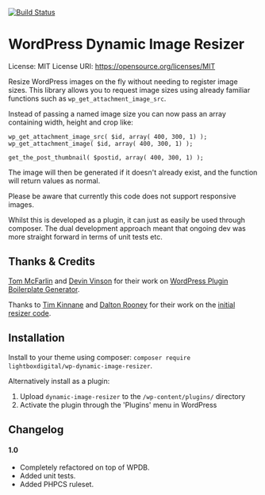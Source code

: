 [![Build Status](https://travis-ci.org/LightboxDigital/wp-dynamic-image-resizer.svg?branch=master)](https://travis-ci.org/LightboxDigital/wp-dynamic-image-resizer)

# WordPress Dynamic Image Resizer

License: MIT
License URI: https://opensource.org/licenses/MIT

Resize WordPress images on the fly without needing to register image sizes. This
library allows you to request image sizes using already familiar functions such as `wp_get_attachment_image_src`.

Instead of passing a named image size you can now pass an array containing width, height and crop like:

```
wp_get_attachment_image_src( $id, array( 400, 300, 1) );
wp_get_attachment_image( $id, array( 400, 300, 1) );

get_the_post_thumbnail( $postid, array( 400, 300, 1) );
```

The image will then be generated if it doesn't already exist, and the function will
return values as normal.

Please be aware that currently this code does not support responsive images.

Whilst this is developed as a plugin, it can just as easily be used through composer. The dual
development approach meant that ongoing dev was more straight forward in terms of unit tests etc.

## Thanks & Credits

[Tom McFarlin](https://twitter.com/tommcfarlin)
and [Devin Vinson](https://twitter.com/devinvinson) for
their work on [WordPress Plugin Boilerplate Generator](http://wppb.me/).

Thanks to [Tim Kinnane](https://twitter.com/timkinnane) and [Dalton Rooney](https://twitter.com/dalton)
for their work on the [initial resizer code](https://gist.github.com/timkinnane/e82eb87d9cc489620b80).

## Installation

Install to your theme using composer: `composer require lightboxdigital/wp-dynamic-image-resizer`.

Alternatively install as a plugin:
1. Upload `dynamic-image-resizer` to the `/wp-content/plugins/` directory
2. Activate the plugin through the 'Plugins' menu in WordPress

## Changelog

#### 1.0
* Completely refactored on top of WPDB.
* Added unit tests.
* Added PHPCS ruleset.
